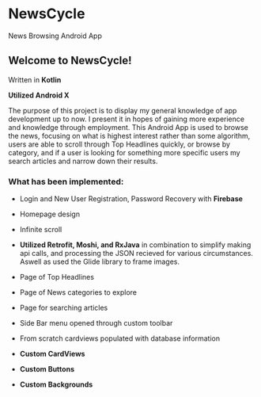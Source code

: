 # NewsCycle
News Browsing Android App

## Welcome to NewsCycle! 
Written in **Kotlin**

**Utilized Android X**

The purpose of this project is to display my general knowledge of app development up to now. I present it in hopes of gaining more experience and knowledge through employment.
This Android App is used to browse the news, focusing on what is highest interest rather than some algorithm, users are able to scroll through Top Headlines quickly, or browse by category, and if a user is looking for something more specific users my search articles and narrow down their results.

### What has been implemented:

- Login and New User Registration, Password Recovery with **Firebase**

- Homepage design

- Infinite scroll

- **Utilized Retrofit, Moshi, and RxJava** in combination to simplify making api calls, and processing the JSON recieved for various circumstances. Aswell as used the Glide library to frame images.

- Page of Top Headlines

- Page of News categories to explore

- Page for searching articles

- Side Bar menu opened through custom toolbar

- From scratch cardviews populated with database information

- **Custom CardViews**

- **Custom Buttons**

- **Custom Backgrounds**
